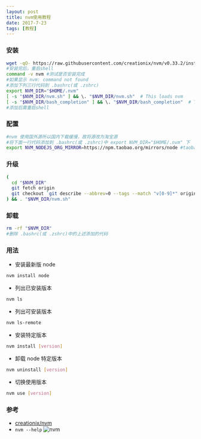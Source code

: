 ```yaml
---
layout: post
title: nvm使用教程
date: 2017-7-23
tags: [教程]
---
```


### 安装
~~~bash
wget -qO- https://raw.githubusercontent.com/creationix/nvm/v0.33.2/install.sh | bash
#安装完后，重启shell
command -v nvm #测试是否安装完成
#如果显示 nvm: command not found
#添加下列三行代码到 .bashrc(或 .zshrc)
export NVM_DIR="$HOME/.nvm"
[ -s "$NVM_DIR/nvm.sh" ] && \. "$NVM_DIR/nvm.sh"  # This loads nvm
[ -s "$NVM_DIR/bash_completion" ] && \. "$NVM_DIR/bash_completion"  # This loads nvm bash_completion
#添加后需重启shell
~~~

### 配置
~~~bash
#nvm 使用国外源所以国内下载缓慢，故将源改为淘宝源
#将下面一行代码添加到 .bashrc(或 .zshrc)中 export NVM_DIR="$HOME/.nvm" 下
export NVM_NODEJS_ORG_MIRROR=https://npm.taobao.org/mirrors/node #taobao mirrors
~~~

### 升级
~~~bash
(
  cd "$NVM_DIR"
  git fetch origin
  git checkout `git describe --abbrev=0 --tags --match "v[0-9]*" origin`
) && . "$NVM_DIR/nvm.sh"
~~~

### 卸载
~~~bash
rm -rf "$NVM_DIR"
#删除 .bashrc(或 .zshrc)中的上述添加的代码
~~~

### 用法
+ 安装最新版 node
~~~bash
nvm install node
~~~

+ 列出已安装版本
~~~bash
nvm ls
~~~

+ 列出可安装版本
~~~bash
nvm ls-remote
~~~

+ 安装特定版本
~~~bash
nvm install [version]
~~~ 

+ 卸载 node 特定版本
~~~bash
nvm uninstall [version]
~~~

+ 切换使用版本
~~~bash
nvm use [version]
~~~

### 参考
+ [creationix/nvm](https://github.com/creationix/nvm)
+ `nvm --help`
![nvm](http://osrqgo6n4.bkt.clouddn.com/nvm.jpg)